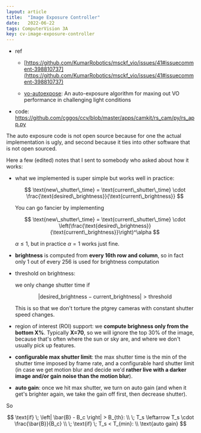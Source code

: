 ```yaml
---
layout: article
title:  "Image Exposure Controller"
date:   2022-06-22
tags: ComputerVision 3A
key: cv-image-exposure-controller
---
```


* ref
  - [https://github.com/KumarRobotics/msckf_vio/issues/41#issuecomment-398810737](https://github.com/KumarRobotics/msckf_vio/issues/41#issuecomment-398810737)

  - [vo-autoexpose](https://github.com/MIT-Bilab/vo-autoexpose): An auto-exposure algorithm for maxing out VO performance in challenging light conditions

* code: https://github.com/cggos/ccv/blob/master/apps/camkit/rs_cam/py/rs_app.py

The auto exposure code is not open source because for one the actual implementation is ugly, and second because it ties into other software that is not open sourced.

Here a few (edited) notes that I sent to somebody who asked about how it works:

- what we implemented is super simple but works well in practice:

  $$
    \text{new\_shutter\_time} = \text{current\_shutter\_time} \cdot \frac{\text{desired\_brightness}}{\text{current\_brightness}} 
  $$
    
  You can go fancier by implementing
    
  $$
    \text{new\_shutter\_time} = \text{current\_shutter\_time} \cdot \left(\frac{\text{desired\_brightness}}{\text{current\_brightness}}\right)^\alpha
  $$ 
    
  $\alpha \leq 1$, but in practice $\alpha = 1$ works just fine.

- **brightness** is computed from **every 16th row and column**, so in fact only 1 out of every 256 is used for brightness computation

- threshold on brightness:
    
  we only change shutter time if 
  
  $$
    |\text{desired\_brightness} - \text{current\_brightness}| > \text{threshold}
  $$
    
  This is so that we don't torture the ptgrey cameras with constant shutter speed changes.
    
- region of interest (ROI) support: we **compute brighness only from the bottom X%**. Typically **X=70**, so we will ignore the top 30% of the image, because that's often where the sun or sky are, and where we don't usually pick up features.

- **configurable max shutter limit**: the max shutter time is the min of the shutter time imposed by frame rate, and a configurable hard shutter limit (in case we get motion blur and decide we'd **rather live with a darker image and/or gain noise than the motion blur**).

- **auto gain**: once we hit max shutter, we turn on auto gain (and when it get's brighter again, we take the gain off first, then decrease shutter).

So

$$
\text{if} \; \left| \bar{B} - B_c \right| > B_{th}: \\ \; T_s \leftarrow T_s \cdot \frac{\bar{B}}{B_c} \\ \; \text{if} \; T_s < T_{min}: \\ \text{auto gain}
$$